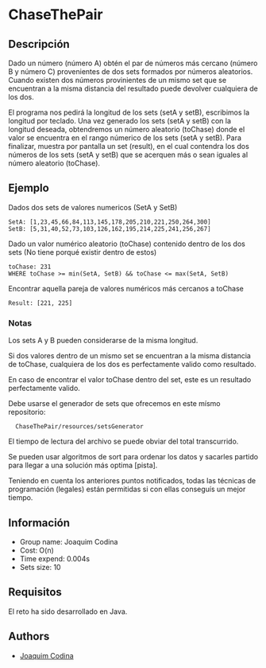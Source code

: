 # ChaseThePair

## Descripción
Dado un número (número A) obtén el par de números más cercano (número B y número C) provenientes de dos sets formados por números aleatorios. Cuando existen dos números provinientes de un mismo set que se encuentran a la misma distancia del resultado puede devolver cualquiera de los dos.

El programa nos pedirá la longitud de los sets (setA y setB), escribimos la longitud por teclado. Una vez generado los sets (setA y setB) con la longitud deseada, obtendremos un número aleatorio (toChase) donde el valor se encuentra en el rango númerico de los sets (setA y setB). Para finalizar, muestra por pantalla un set (result), en el cual contendra los dos números de los sets (setA y setB) que se acerquen más o sean iguales al número aleatorio (toChase).

## Ejemplo
Dados dos sets de valores numericos (SetA y SetB)

```
SetA: [1,23,45,66,84,113,145,178,205,210,221,250,264,300]
SetB: [5,31,40,52,73,103,126,162,195,214,225,241,256,267]
```
Dado un valor numérico aleatorio (toChase) contenido dentro de los dos sets (No tiene porqué existir dentro de estos)
```
toChase: 231
WHERE toChase >= min(SetA, SetB) && toChase <= max(SetA, SetB)
```
Encontrar aquella pareja de valores numéricos más cercanos a toChase
```
Result: [221, 225]
```
### Notas
Los sets A y B pueden considerarse de la misma longitud.

Si dos valores dentro de un mismo set se encuentran a la misma distancia de toChase, cualquiera de los dos es perfectamente valido como resultado.

En caso de encontrar el valor toChase dentro del set, este es un resultado perfectamente valido.

Debe usarse el generador de sets que ofrecemos en este mísmo repositorio:
```
  ChaseThePair/resources/setsGenerator
```
El tiempo de lectura del archivo se puede obviar del total transcurrido.

Se pueden usar algoritmos de sort para ordenar los datos y sacarles partido para llegar a una solución más optima [pista].

Teniendo en cuenta los anteriores puntos notificados, todas las técnicas de programación (legales) están permitidas si con ellas conseguís un mejor tiempo.

## Información
- Group name: Joaquim Codina
- Cost: O(n)
- Time expend: 0.004s
- Sets size: 10

## Requisitos
El reto ha sido desarrollado en Java.

## Authors

- [Joaquim Codina](https://github.com/joaquimcodina)
